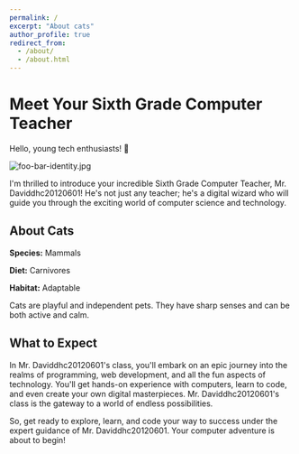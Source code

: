 ```yaml
---
permalink: /
excerpt: "About cats"
author_profile: true
redirect_from: 
  - /about/
  - /about.html
---
```


# Meet Your Sixth Grade Computer Teacher

Hello, young tech enthusiasts! 👋

![foo-bar-identity.jpg](https://daviddhc20120601.github.io/academicpages.github.io/images/foo-bar-identity.jpg)

I'm thrilled to introduce your incredible Sixth Grade Computer Teacher, Mr. Daviddhc20120601! He's not just any teacher; he's a digital wizard who will guide you through the exciting world of computer science and technology.

## About Cats

 **Species:** Mammals

 **Diet:** Carnivores 

 **Habitat:** Adaptable 

Cats are playful and independent pets. They have sharp senses and can be both active and calm.
## What to Expect

In Mr. Daviddhc20120601's class, you'll embark on an epic journey into the realms of programming, web development, and all the fun aspects of technology. You'll get hands-on experience with computers, learn to code, and even create your own digital masterpieces. Mr. Daviddhc20120601's class is the gateway to a world of endless possibilities.

So, get ready to explore, learn, and code your way to success under the expert guidance of Mr. Daviddhc20120601. Your computer adventure is about to begin!

